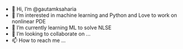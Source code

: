 - 👋 Hi, I’m @gautamksaharia
- 👀 I’m interested in machine learning and Python and 
Love to work on nonlinear PDE 
- 🌱 I’m currently learning ML to solve NLSE
- 💞️ I’m looking to collaborate on ...
- 📫 How to reach me ...

<!---
gautamksaharia/gautamksaharia is a ✨ special ✨ repository because its `README.md` (this file) appears on your GitHub profile.
You can click the Preview link to take a look at your changes.
--->
